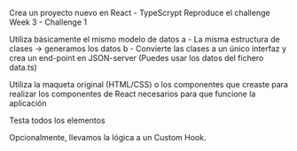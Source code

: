 Crea un proyecto nuevo en React - TypeScrypt Reproduce el challenge Week 3 - Challenge 1

Utiliza básicamente el mismo modelo de datos a - La misma estructura de clases -> generamos los datos b - Convierte las clases a un único interfaz y crea un end-point en JSON-server (Puedes usar los datos del fichero data.ts)

Utiliza la maqueta original (HTML/CSS) o los componentes que creaste para realizar los componentes de React necesarios para que funcione la aplicación

Testa todos los elementos

Opcionalmente, llevamos la lógica a un Custom Hook.
